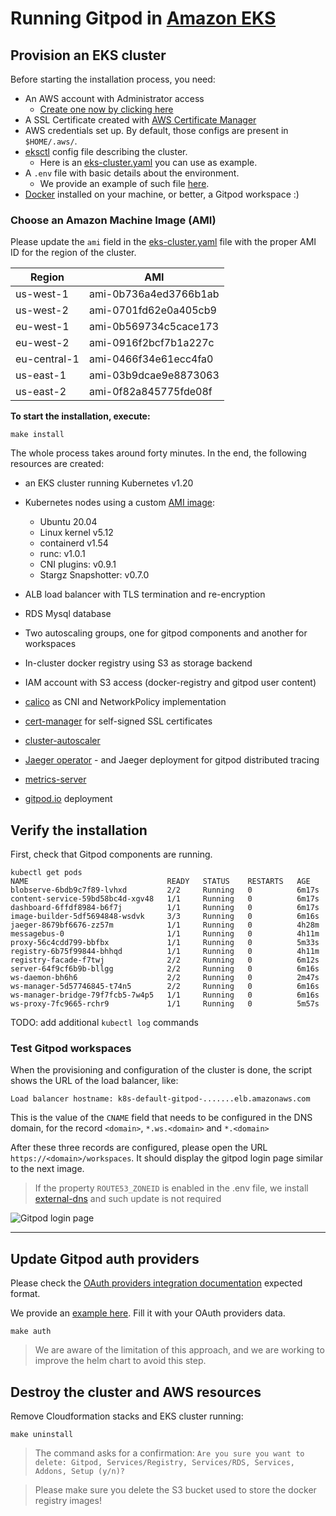 # Running Gitpod in [Amazon EKS](https://aws.amazon.com/en/eks/)

## Provision an EKS cluster

Before starting the installation process, you need:

- An AWS account with Administrator access
  - [Create one now by clicking here](https://aws.amazon.com/getting-started/)
- A SSL Certificate created with [AWS Certificate Manager](https://aws.amazon.com/en/certificate-manager/)
- AWS credentials set up. By default, those configs are present in `$HOME/.aws/`.
- [eksctl](https://eksctl.io/) config file describing the cluster.
  - Here is an [eks-cluster.yaml](eks-cluster.yaml) you can use as example.
- A `.env` file with basic details about the environment.
  - We provide an example of such file [here](.env.example).
- [Docker](https://docs.docker.com/engine/install/) installed on your machine, or better, a Gitpod workspace :)

### Choose an Amazon Machine Image (AMI)

Please update the `ami` field in the [eks-cluster.yaml](eks-cluster.yaml) file with the proper AMI ID for the region of the cluster.

| Region       | AMI                   |
| ------------ | --------------------- |
| us-west-1    | ami-0b736a4ed3766b1ab |
| us-west-2    | ami-0701fd62e0a405cb9 |
| eu-west-1    | ami-0b569734c5cace173 |
| eu-west-2    | ami-0916f2bcf7b1a227c |
| eu-central-1 | ami-0466f34e61ecc4fa0 |
| us-east-1    | ami-03b9dcae9e8873063 |
| us-east-2    | ami-0f82a845775fde08f |

**To start the installation, execute:**

```shell
make install
```

The whole process takes around forty minutes. In the end, the following resources are created:

- an EKS cluster running Kubernetes v1.20
- Kubernetes nodes using a custom [AMI image](https://github.com/gitpod-io/amazon-eks-custom-amis/tree/gitpod):
  - Ubuntu 20.04
  - Linux kernel v5.12
  - containerd v1.54
  - runc: v1.0.1
  - CNI plugins: v0.9.1
  - Stargz Snapshotter: v0.7.0

- ALB load balancer with TLS termination and re-encryption
- RDS Mysql database
- Two autoscaling groups, one for gitpod components and another for workspaces
- In-cluster docker registry using S3 as storage backend
- IAM account with S3 access (docker-registry and gitpod user content)
- [calico](https://docs.projectcalico.org) as CNI and NetworkPolicy implementation
- [cert-manager](https://cert-manager.io/) for self-signed SSL certificates
- [cluster-autoscaler](https://github.com/kubernetes/autoscaler/tree/master/cluster-autoscaler)
- [Jaeger operator](https://github.com/jaegertracing/helm-charts/tree/main/charts/jaeger-operator) - and Jaeger deployment for gitpod distributed tracing
- [metrics-server](https://github.com/kubernetes-sigs/metrics-server)
- [gitpod.io](https://github.com/gitpod-io/gitpod) deployment

## Verify the installation

First, check that Gitpod components are running.

```shell
kubectl get pods
NAME                               READY   STATUS    RESTARTS   AGE
blobserve-6bdb9c7f89-lvhxd         2/2     Running   0          6m17s
content-service-59bd58bc4d-xgv48   1/1     Running   0          6m17s
dashboard-6ffdf8984-b6f7j          1/1     Running   0          6m17s
image-builder-5df5694848-wsdvk     3/3     Running   0          6m16s
jaeger-8679bf6676-zz57m            1/1     Running   0          4h28m
messagebus-0                       1/1     Running   0          4h11m
proxy-56c4cdd799-bbfbx             1/1     Running   0          5m33s
registry-6b75f99844-bhhqd          1/1     Running   0          4h11m
registry-facade-f7twj              2/2     Running   0          6m12s
server-64f9cf6b9b-bllgg            2/2     Running   0          6m16s
ws-daemon-bh6h6                    2/2     Running   0          2m47s
ws-manager-5d57746845-t74n5        2/2     Running   0          6m16s
ws-manager-bridge-79f7fcb5-7w4p5   1/1     Running   0          6m16s
ws-proxy-7fc9665-rchr9             1/1     Running   0          5m57s
```

TODO: add additional `kubectl log` commands

### Test Gitpod workspaces

When the provisioning and configuration of the cluster is done, the script shows the URL of the load balancer,
like:

```shell
Load balancer hostname: k8s-default-gitpod-.......elb.amazonaws.com
```

This is the value of the `CNAME` field that needs to be configured in the DNS domain, for the record `<domain>`, `*.ws.<domain>` and `*.<domain>`

After these three records are configured, please open the URL `https://<domain>/workspaces`.
It should display the gitpod login page similar to the next image.

> If the property `ROUTE53_ZONEID` is enabled in the .env file, we install [external-dns](https://github.com/kubernetes-sigs/external-dns) and such update is not required

![Gitpod login page](./images/gitpod-login.png "Gitpod Login Page")

----

## Update Gitpod auth providers

Please check the [OAuth providers integration documentation](https://www.gitpod.io/docs/self-hosted/0.5.0/install/oauth) expected format.

We provide an [example here](./auth-providers-patch.yaml). Fill it with your OAuth providers data.

```console
make auth
```

> We are aware of the limitation of this approach, and we are working to improve the helm chart to avoid this step.

## Destroy the cluster and AWS resources

Remove Cloudformation stacks and EKS cluster running:

```shell
make uninstall
```

> The command asks for a confirmation:
> `Are you sure you want to delete: Gitpod, Services/Registry, Services/RDS, Services, Addons, Setup (y/n)?`

> Please make sure you delete the S3 bucket used to store the docker registry images!
